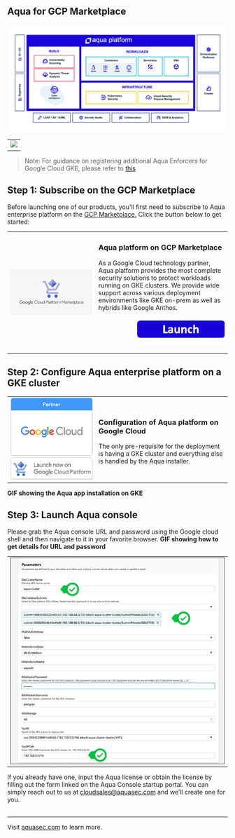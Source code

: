 ## Aqua for GCP Marketplace

![Aqua platform](https://github.com/aquasecurity/marketplaces/blob/master/images/aqua-platform.png)

<table>
	<tr>
		<td><img src="https://github.com/aquasecurity/marketplaces/blob/master/aws/images/ecs-payg-2.gif" /></td>
	</tr>
</table>

>Note: For guidance on registering additional Aqua Enforcers for Google Cloud GKE, please refer to [this](https://github.com/aquasecurity/marketplaces/blob/master/gcp/pages/Registering-additional-enforcers.md)


## Step 1: Subscribe on the GCP Marketplace
Before launching one of our products, you'll first need to subscribe to Aqua enterprise platform on the <a href="https://console.cloud.google.com/marketplace/details/aquasecurity-public/aqua-security-payg?q=aqua&project=lexical-ellipse-195321">GCP Marketplace.</a> Click the button below to get started:

<table>
	<tr>
		<td width="40%"><a href="https://console.cloud.google.com/marketplace/details/aquasecurity-public/aqua-security-payg?q=aqua&project=lexical-ellipse-195321"><img src="https://github.com/aquasecurity/marketplaces/blob/master/gcp/images/gcp-marketplace.jpg" /></a></td>
		<td>
			<h3>Aqua platform on GCP Marketplace</h3>
			<p>As a Google Cloud technology partner, Aqua platform provides the most complete security solutions to protect workloads running on GKE clusters. We provide wide support across various deployment environments like GKE on-prem as well as hybrids like Google Anthos.
			</p>
			<p align="right"><a href="https://console.cloud.google.com/marketplace/details/aquasecurity-public/aqua-security-payg?q=aqua&project=lexical-ellipse-195321"><img src="https://github.com/aquasecurity/marketplaces/blob/master/images/launch-logo.png" width="200" /></a></p>
		</td>
	</tr> 
</table>


## Step 2: Configure Aqua enterprise platform on a GKE cluster

<table>
	<tr>
		<td width="40%"><img src="https://github.com/aquasecurity/marketplaces/blob/master/gcp/images/partner-badge-gcp.jpg" width="300"/></a></td>
		<td>
			<h3>Configuration of Aqua platform on Google Cloud</h3>
			<p> The only pre-requisite for the deployment is having a GKE cluster and everything else is handled by the Aqua installer. </p>
		</td>
	</tr>
</table>
<b>GIF showing the Aqua app installation on GKE</b>

## Step 3: Launch Aqua console
Please grab the Aqua console URL and password using the Google cloud shell and then navigate to it in your favorite browser.
<b>GIF showing how to get details for URL and password</b>
<table>
	<tr>
		<td><img src="https://github.com/aquasecurity/marketplaces/blob/master/aws/images/rds-cft-parameters.jpg" /></td>
	</tr>
</table>

If you already have one, input the Aqua license or obtain the license by filling out the form linked on the Aqua Console startup portal. You can simply reach out to us at [cloudsales@aquasec.com](mailto:cloudsales@aquasec.com) and we’ll create one for you.<br /><br />

---
Visit [aquasec.com](https://www.aquasec.com/) to learn more.